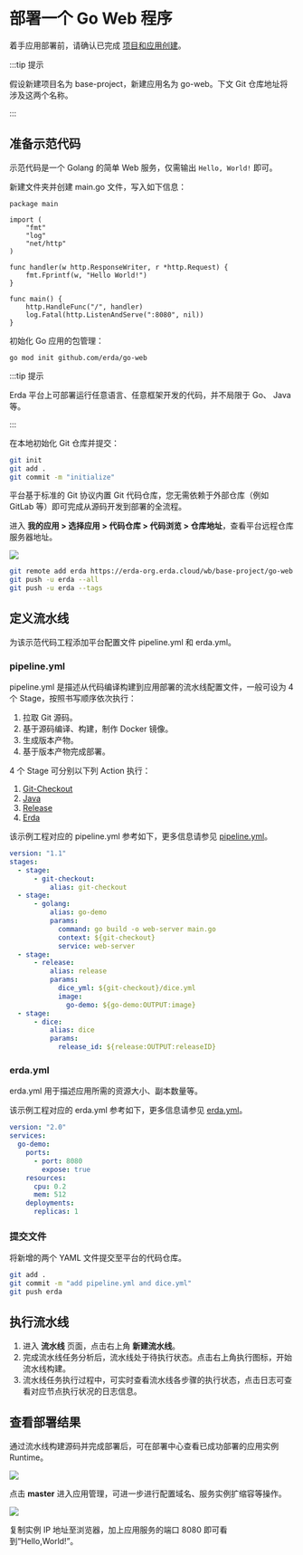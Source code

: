# 部署一个 Go Web 程序

着手应用部署前，请确认已完成 [项目和应用创建](../../../quick-start/newbie.html#加入项目)。

:::tip 提示

假设新建项目名为 base-project，新建应用名为 go-web。下文 Git 仓库地址将涉及这两个名称。

:::


## 准备示范代码

示范代码是一个 Golang 的简单 Web 服务，仅需输出 `Hello, World!` 即可。

新建文件夹并创建 main.go 文件，写入如下信息：

```code
package main

import (
    "fmt"
    "log"
    "net/http"
)

func handler(w http.ResponseWriter, r *http.Request) {
    fmt.Fprintf(w, "Hello World!")
}

func main() {
    http.HandleFunc("/", handler)
    log.Fatal(http.ListenAndServe(":8080", nil))
}
```

初始化 Go 应用的包管理：

```
go mod init github.com/erda/go-web
```

:::tip 提示

Erda 平台上可部署运行任意语言、任意框架开发的代码，并不局限于 Go、 Java 等。

:::

在本地初始化 Git 仓库并提交：

```bash
git init
git add .
git commit -m "initialize"
```

平台基于标准的 Git 协议内置 Git 代码仓库，您无需依赖于外部仓库（例如 GitLab 等）即可完成从源码开发到部署的全流程。

进入 **我的应用 > 选择应用 > 代码仓库 > 代码浏览 > 仓库地址**，查看平台远程仓库服务器地址。

![](http://terminus-paas.oss-cn-hangzhou.aliyuncs.com/paas-doc/2022/01/14/95a60bb7-869e-47a4-996d-84f07ea3e3ce.png)

```bash
git remote add erda https://erda-org.erda.cloud/wb/base-project/go-web
git push -u erda --all
git push -u erda --tags
```

## 定义流水线
为该示范代码工程添加平台配置文件 pipeline.yml 和 erda.yml。

### pipeline.yml

pipeline.yml 是描述从代码编译构建到应用部署的流水线配置文件，一般可设为 4 个 Stage，按照书写顺序依次执行：

1. 拉取 Git 源码。
2. 基于源码编译、构建，制作 Docker 镜像。
3. 生成版本产物。
4. 基于版本产物完成部署。

4 个 Stage 可分别以下列 Action 执行：

1. [Git-Checkout](https://www.erda.cloud/market/action/git-checkout)
2. [Java](https://www.erda.cloud/market/action/java)
3. [Release](https://www.erda.cloud/market/action/release)
4. [Erda](https://www.erda.cloud/market/action/dice)

该示例工程对应的 pipeline.yml 参考如下，更多信息请参见 [pipeline.yml](../../guides/reference/pipeline.html)。

```yml
version: "1.1"
stages:
  - stage:
      - git-checkout:
          alias: git-checkout
  - stage:
      - golang:
          alias: go-demo
          params:
            command: go build -o web-server main.go
            context: ${git-checkout}
            service: web-server
  - stage:
      - release:
          alias: release
          params:
            dice_yml: ${git-checkout}/dice.yml
            image:
              go-demo: ${go-demo:OUTPUT:image}
  - stage:
      - dice:
          alias: dice
          params:
            release_id: ${release:OUTPUT:releaseID}
```

### erda.yml

erda.yml 用于描述应用所需的资源大小、副本数量等。

该示例工程对应的 erda.yml 参考如下，更多信息请参见 [erda.yml](../../guides/reference/erda-yaml.html)。

```yml
version: "2.0"
services:
  go-demo:
    ports:
      - port: 8080
        expose: true
    resources:
      cpu: 0.2
      mem: 512
    deployments:
      replicas: 1
```

### 提交文件

将新增的两个 YAML 文件提交至平台的代码仓库。

```bash
git add .
git commit -m "add pipeline.yml and dice.yml"
git push erda
```

## 执行流水线

1. 进入 **流水线** 页面，点击右上角 **新建流水线**。
2. 完成流水线任务分析后，流水线处于待执行状态。点击右上角执行图标，开始流水线构建。
3. 流水线任务执行过程中，可实时查看流水线各步骤的执行状态，点击日志可查看对应节点执行状况的日志信息。

## 查看部署结果

通过流水线构建源码并完成部署后，可在部署中心查看已成功部署的应用实例 Runtime。

![](http://terminus-paas.oss-cn-hangzhou.aliyuncs.com/paas-doc/2022/01/14/8a7e7936-e37d-41f0-bf90-67cf86d581e9.png)

点击 **master** 进入应用管理，可进一步进行配置域名、服务实例扩缩容等操作。

![](http://terminus-paas.oss-cn-hangzhou.aliyuncs.com/paas-doc/2022/01/14/6f4df3f0-f65b-4b29-9517-b2e3e37875ed.png)

复制实例 IP 地址至浏览器，加上应用服务的端口 8080 即可看到“Hello,World!”。

